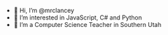 - 👋 Hi, I’m @mrclancey
- 👀 I’m interested in JavaScript, C# and Python
- 💞️ I’m a Computer Science Teacher in Southern Utah

<!---
mrclancey/mrclancey is a ✨ special ✨ repository because its `README.md` (this file) appears on your GitHub profile.
You can click the Preview link to take a look at your changes.
--->
